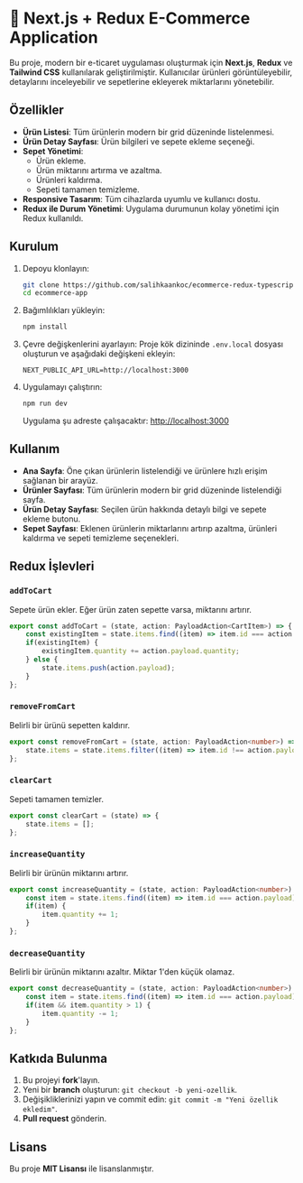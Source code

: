 # 🛒 Next.js + Redux E-Commerce Application

Bu proje, modern bir e-ticaret uygulaması oluşturmak için **Next.js**, **Redux** ve **Tailwind CSS** kullanılarak geliştirilmiştir. Kullanıcılar ürünleri görüntüleyebilir, detaylarını inceleyebilir ve sepetlerine ekleyerek miktarlarını yönetebilir.

## Özellikler

- **Ürün Listesi**: Tüm ürünlerin modern bir grid düzeninde listelenmesi.
- **Ürün Detay Sayfası**: Ürün bilgileri ve sepete ekleme seçeneği.
- **Sepet Yönetimi**:
  - Ürün ekleme.
  - Ürün miktarını artırma ve azaltma.
  - Ürünleri kaldırma.
  - Sepeti tamamen temizleme.
- **Responsive Tasarım**: Tüm cihazlarda uyumlu ve kullanıcı dostu.
- **Redux ile Durum Yönetimi**: Uygulama durumunun kolay yönetimi için Redux kullanıldı.

## Kurulum

1. Depoyu klonlayın:
   ```bash
   git clone https://github.com/salihkaankoc/ecommerce-redux-typescript.git
   cd ecommerce-app
   ```

2. Bağımlılıkları yükleyin:
   ```bash
   npm install
   ```

3. Çevre değişkenlerini ayarlayın:
   Proje kök dizininde `.env.local` dosyası oluşturun ve aşağıdaki değişkeni ekleyin:
   ```env
   NEXT_PUBLIC_API_URL=http://localhost:3000
   ```

4. Uygulamayı çalıştırın:
   ```bash
   npm run dev
   ```

   Uygulama şu adreste çalışacaktır: [http://localhost:3000](http://localhost:3000)

## Kullanım

- **Ana Sayfa**: Öne çıkan ürünlerin listelendiği ve ürünlere hızlı erişim sağlanan bir arayüz.
- **Ürünler Sayfası**: Tüm ürünlerin modern bir grid düzeninde listelendiği sayfa.
- **Ürün Detay Sayfası**: Seçilen ürün hakkında detaylı bilgi ve sepete ekleme butonu.
- **Sepet Sayfası**: Eklenen ürünlerin miktarlarını artırıp azaltma, ürünleri kaldırma ve sepeti temizleme seçenekleri.

## Redux İşlevleri

### `addToCart`
Sepete ürün ekler. Eğer ürün zaten sepette varsa, miktarını artırır.
```typescript
export const addToCart = (state, action: PayloadAction<CartItem>) => {
    const existingItem = state.items.find((item) => item.id === action.payload.id);
    if(existingItem) {
        existingItem.quantity += action.payload.quantity;
    } else {
        state.items.push(action.payload);
    }
};
```

### `removeFromCart`
Belirli bir ürünü sepetten kaldırır.
```typescript
export const removeFromCart = (state, action: PayloadAction<number>) => {
    state.items = state.items.filter((item) => item.id !== action.payload);
};
```

### `clearCart`
Sepeti tamamen temizler.
```typescript
export const clearCart = (state) => {
    state.items = [];
};
```

### `increaseQuantity`
Belirli bir ürünün miktarını artırır.
```typescript
export const increaseQuantity = (state, action: PayloadAction<number>) => {
    const item = state.items.find((item) => item.id === action.payload);
    if(item) {
        item.quantity += 1;
    }
};
```

### `decreaseQuantity`
Belirli bir ürünün miktarını azaltır. Miktar 1'den küçük olamaz.
```typescript
export const decreaseQuantity = (state, action: PayloadAction<number>) => {
    const item = state.items.find((item) => item.id === action.payload);
    if(item && item.quantity > 1) {
        item.quantity -= 1;
    }
};
```

## Katkıda Bulunma

1. Bu projeyi **fork**'layın.
2. Yeni bir **branch** oluşturun: `git checkout -b yeni-ozellik`.
3. Değişikliklerinizi yapın ve commit edin: `git commit -m "Yeni özellik ekledim"`.
4. **Pull request** gönderin.

## Lisans

Bu proje **MIT Lisansı** ile lisanslanmıştır.
